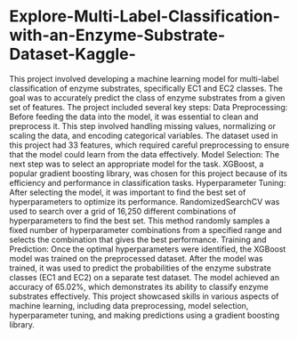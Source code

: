 # Explore-Multi-Label-Classification-with-an-Enzyme-Substrate-Dataset-Kaggle-

This project involved developing a machine learning model for multi-label classification of enzyme substrates, specifically EC1 and EC2 classes. The goal was to accurately predict the class of enzyme substrates from a given set of features. The project included several key steps:  Data Preprocessing: Before feeding the data into the model, it was essential to clean and preprocess it. This step involved handling missing values, normalizing or scaling the data, and encoding categorical variables. The dataset used in this project had 33 features, which required careful preprocessing to ensure that the model could learn from the data effectively.  Model Selection: The next step was to select an appropriate model for the task. XGBoost, a popular gradient boosting library, was chosen for this project because of its efficiency and performance in classification tasks.  Hyperparameter Tuning: After selecting the model, it was important to find the best set of hyperparameters to optimize its performance. RandomizedSearchCV was used to search over a grid of 16,250 different combinations of hyperparameters to find the best set. This method randomly samples a fixed number of hyperparameter combinations from a specified range and selects the combination that gives the best performance.  Training and Prediction: Once the optimal hyperparameters were identified, the XGBoost model was trained on the preprocessed dataset. After the model was trained, it was used to predict the probabilities of the enzyme substrate classes (EC1 and EC2) on a separate test dataset.  The model achieved an accuracy of 65.02%, which demonstrates its ability to classify enzyme substrates effectively. This project showcased skills in various aspects of machine learning, including data preprocessing, model selection, hyperparameter tuning, and making predictions using a gradient boosting library.
